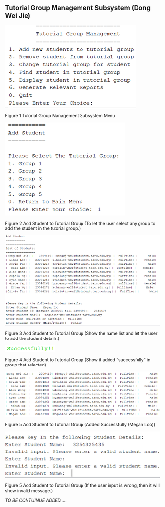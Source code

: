 ## Tutorial Group Management Subsystem (Dong Wei Jie)

![](img(wj)/1.png)

Figure 1 Tutorial Group Management Subsystem Menu

![](img(wj)/2.png)

Figure 2 Add Student to Tutorial Group (To let the user select any group to add the student in the tutorial group.)

![](img(wj)/3.png)

Figure 3 Add Student to Tutorial Group (Show the name list and let the user to add the student details.)

![](img(wj)/20.png)

Figure 4 Add Student to Tutorial Group (Show it added “successfully” in group that selected)

![](img(wj)/5.png)

Figure 5 Add Student to Tutorial Group (Added Successfully (Megan Loo))

![](img(wj)/21.png)

Figure 5 Add Student to Tutorial Group (If the user input is wrong, then it will show invalid message.)


*TO BE CONTUINUE ADDED.....*
